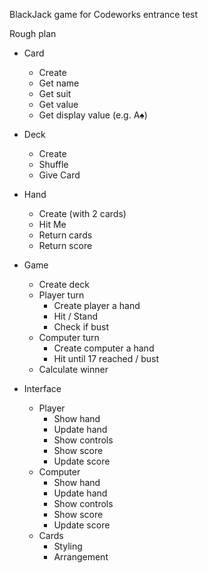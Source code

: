 BlackJack game for Codeworks entrance test

Rough plan

- Card
    - Create 
    - Get name
    - Get suit
    - Get value
    - Get display value (e.g. A♠)

- Deck
    - Create
    - Shuffle
    - Give Card

- Hand
    - Create (with 2 cards)
    - Hit Me
    - Return cards
    - Return score

- Game
    - Create deck
    - Player turn
        - Create player a hand
        - Hit / Stand
        - Check if bust
    - Computer turn
        - Create computer a hand
        - Hit until 17 reached / bust
    - Calculate winner

- Interface
	- Player
		- Show hand
		- Update hand
		- Show controls
		- Show score
		- Update score
	- Computer
		- Show hand
		- Update hand
		- Show controls
		- Show score
		- Update score
	- Cards
		- Styling
		- Arrangement